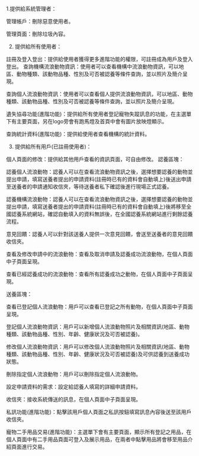 1.提供給系統管理者：

管理帳戶：刪除惡意使用者。

管理頁面：刪除垃圾內容。

2. 提供給所有使用者：

註冊及登入登出：提供給使用者獲得更多進階功能的權限，可註冊成為用戶及登入登出。
查詢機構流浪動物資訊：使用者可以查看機構中流浪動物資訊，可以地區、動物種類、該動物品種、性別及可否被認養等條件查詢，並以照片及簡介呈現。

查詢個人流浪動物資訊：使用者可以查看個人提供流浪動物資訊，可以地區、動物種類、該動物品種、性別及可否被認養等條件查詢，並以照片及簡介呈現。

遺失協尋功能(進階功能)：提供給所有使用者登記寵物失蹤訊息的功能，在主選單下有主要頁面，另在logo旁會有跑馬燈及首頁中會有圖片放映燈顯示。

查詢統計資料(進階功能)：提供給使用者查看機構的統計資料。

3. 提供給所有用戶(已註冊使用者)：

個人頁面的修改：提供給其他用戶查看的資訊頁面，可自由修改。
認養區塊：

認養個人流浪動物：認養人可以在查看流浪動物資訊之後，選擇想要認養的動物並提出申請，填寫送養者提出的申請資料(註冊時已有的資料會自動填上)後送出申請至送養者的申請通知收信夾，等待送養者私下確認後進行現場正式認養。

認養機構流浪動物：認養人可以在查看流浪動物資訊之後，選擇想要認養的動物並提出申請，填寫送養者提出的申請資料(註冊時已有的資料會自動填上)後將移至全國認養系統網站，確認自動填入的資料無誤後，在全國認養系統網站進行剩餘認養流程。

意見回饋：認養人可以針對該送養人提供一次意見回饋，會送至送養者的意見回饋收信夾。

查看及修改申請中的流浪動物：查看及取消申請及認養成功流浪動物，在個人頁面中子頁面呈現。

查看已經認養成功的流浪動物：查看所有認養成功之動物，在個人頁面中子頁面呈現。

送養區塊：

查看已登記個人流浪動物：用戶可以查看已登記之所有動物，在個人頁面中子頁面呈現。

登記個人流浪動物資訊：用戶可以新增個人流浪動物照片及相關資訊(地區、動物種類、該動物品種、性別、年齡、健康狀況及可否被認養)。

修改個人流浪動物資訊：用戶可以修改個人流浪動物照片及相關資訊(地區、動物種類、該動物品種、性別、年齡、健康狀況及可否被認養)及可供認養到送養成功狀態。

刪除指定個人流浪動物：用戶可以刪除指定個人流浪動物。

設定申請資料的需求：設定給認養人填寫的詳細申請資料。

收信夾：接收系統傳送的訊息，在個人頁面中子頁面呈現。

私訊功能(進階功能)：點擊該用戶個人頁面之私訊按鈕填寫訊息內容後送至該用戶收信夾。

寵物二手用品交易(進階功能)：主選單下會有主要頁面，顯示所有登記之用品，在個人頁面中有二手用品頁面可登入及展示用品，在兩者中點擊用品將會移至用品介紹頁面進行交易。
